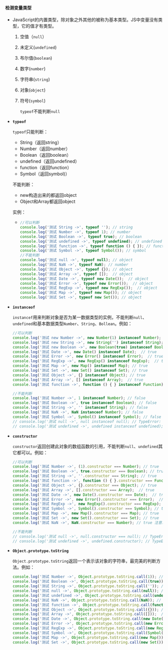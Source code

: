 #### 检测变量类型

- JavaScript的内置类型，除对象之外其他的被称为基本类型。JS中变量没有类型，它的值才有类型。

  1. 空值（`null`）

  2. 未定义(`undefined`)

  3. 布尔值(`boolean`)

  4. 数字(`number`)

  5. 字符串(`string`)

  6. 对象(`object`)

  7. 符号(`symbol`)

     `typeof`不能判断`null`

     

- **`typeof`**

  `typeof`只能判断：

  - String（返回string）
  - Number（返回number）
  - Boolean（返回boolean）
  - undefined（返回undefined）
  - function（返回function）
  - Symbol（返回symbol)）

  不能判断：

  - new构造出来的都返回object
  - Object和Array都返回object

  实例：

  - ```javascript
    //可以判断
    console.log('测试 String ->', typeof ''); // string
    console.log('测试 Number ->', typeof 1); // number
    console.log('测试 Boolean ->', typeof true); // boolean
    console.log('测试 undefined ->', typeof undefined); // undefined
    console.log('测试 function ->', typeof function () { }); // function
    console.log('测试 Symbol ->', typeof Symbol()); // symbol
    //不能判断
    console.log('测试 null ->', typeof null); // object
    console.log('测试 NaN ->', typeof NaN); // number
    console.log('测试 Object ->', typeof {}); // object
    console.log('测试 Array ->', typeof []);  // object
    console.log('测试 Date ->', typeof new Date());  // object
    console.log('测试 Error ->', typeof new Error());  // object
    console.log('测试 RegExp ->', typeof new RegExp());  // object
    console.log('测试 Map ->', typeof new Map()); // object
    console.log('测试 Set ->', typeof new Set()); // object
    ```

- **`instanceof`**

  `instancef`用来判断对象是否为某一数据类型的实例，不能判断`null`、`undefined`和基本数据类型`Number`、`String`、`Bollean`。例如：

  ```javascript
  //可以判断
  console.log('测试 new Number ->', new Number(1) instanceof Number); // true
  console.log('测试 new String ->', new String('') instanceof String); // true
  console.log('测试 new Boolean ->', new Boolean(true) instanceof Boolean); // true
  console.log('测试 Date ->', new Date() instanceof Date);  // true
  console.log('测试 Error ->', new Error() instanceof Error);  // true
  console.log('测试 RegExp ->', new RegExp() instanceof RegExp);  // true
  console.log('测试 Map ->', new Map() instanceof Map); // true
  console.log('测试 Set ->', new Set() instanceof Set); // true
  console.log('测试 Object ->', {} instanceof Object); // true
  console.log('测试 Array ->', [] instanceof Array);  // true
  console.log('测试 function ->', function () { } instanceof Function); // true
  
  //不能判断
  console.log('测试 Number ->', 1 instanceof Number); // false
  console.log('测试 Boolean ->', true instanceof Boolean); // false
  console.log('测试 String ->', '' instanceof String); // false
  console.log('测试 NaN ->', NaN instanceof Number); // false
  console.log('测试 Symbol ->', Symbol() instanceof Symbol); // false
  // console.log('测试 null ->', null instanceof null); // TypeError: Cannot read property 'constructor' of null
  // console.log('测试 undefined ->', undefined instanceof undefined); // TypeError: Cannot read property 'constructor' of undefined
  ```

- **`constructor`**

  `constructor`返回创建此对象的数组函数的引用，不能判断`null`、`undefined`其它都可以。例如：

  ```javascript
  //可以判断
  console.log('测试 Number ->', (1).constructor === Number); // true
  console.log('测试 Boolean ->', true.constructor === Boolean); // true
  console.log('测试 String ->', ''.constructor === String); // true
  console.log('测试 function ->', function () { }.constructor === Function); // true
  console.log('测试 Object ->', {}.constructor === Object); // true
  console.log('测试 Array ->', [].constructor === Array);  // true
  console.log('测试 Date ->', new Date().constructor === Date);  // true
  console.log('测试 Error ->', new Error().constructor === Error);  // true
  console.log('测试 RegExp ->', new RegExp().constructor === RegExp);  // true
  console.log('测试 Symbol ->', Symbol().constructor === Symbol); // true
  console.log('测试 Map ->', new Map().constructor === Map); // true
  console.log('测试 Set ->', new Set().constructor === Set); // true
  console.log('测试 NaN ->', NaN.constructor === Number); // true 注意:NaN和infinity一样是Number类型的一个特殊值
  
  //不能判断
  // console.log('测试 null ->', null.constructor === null); // TypeError: Cannot read property 'constructor' of null
  // console.log('测试 undefined ->', undefined.constructor); // TypeError: Cannot read property 'constructor' of undefined
  ```

- **`Object.prototype.toString`**

  `Object.prototype.toString`返回一个表示该对象的字符串，最完美的判断方法。例如：

  ```javascript
  console.log('测试 Number ->', Object.prototype.toString.call(1)); // [object Number]
  console.log('测试 Boolean ->', Object.prototype.toString.call(true)); // [object Boolean]
  console.log('测试 String ->', Object.prototype.toString.call('')); // [object String]
  console.log('测试 null ->', Object.prototype.toString.call(null)); // [object Null]
  console.log('测试 undefined ->', Object.prototype.toString.call(undefined)); // [object Undefined]
  console.log('测试 NaN ->', Object.prototype.toString.call(NaN)); // [object Number]
  console.log('测试 function ->', Object.prototype.toString.call(function () { })); // [object Function]
  console.log('测试 Object ->', Object.prototype.toString.call({})); // [object Object]
  console.log('测试 Array ->', Object.prototype.toString.call([]));  // [object Array]
  console.log('测试 Date ->', Object.prototype.toString.call(new Date()));  // [object Date]
  console.log('测试 Error ->', Object.prototype.toString.call(new Error()));  // [object Error]
  console.log('测试 RegExp ->', Object.prototype.toString.call(new RegExp()));  // [object RegExp]
  console.log('测试 Symbol ->', Object.prototype.toString.call(Symbol())); // [object Symbol]
  console.log('测试 Map ->', Object.prototype.toString.call(new Map())); // [object Map]
  console.log('测试 Set ->', Object.prototype.toString.call(new Set())); // [object Set]
  ```